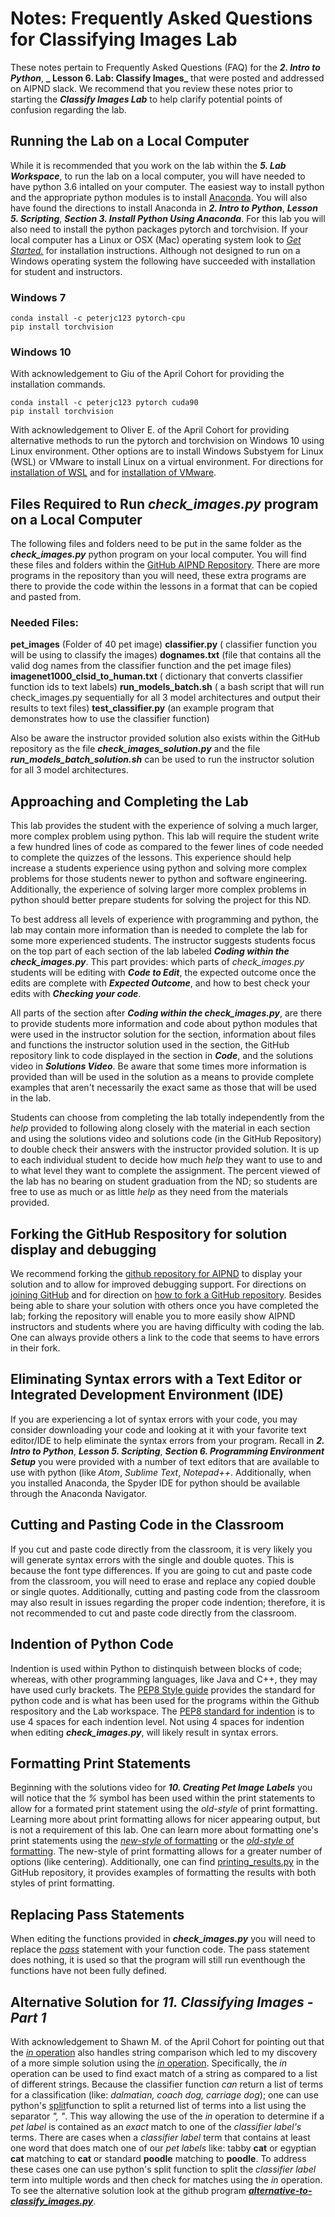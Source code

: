 #  Notes: Frequently Asked Questions for Classifying Images Lab
These notes pertain to Frequently Asked Questions (FAQ) for the **_2. Intro to Python_**, **_ Lesson 6. Lab: Classify Images_** that were posted and addressed on AIPND slack. We recommend that you review these notes prior to starting the **_Classify Images Lab_** to help clarify potential points of confusion regarding the lab.


## Running the Lab on a Local Computer
While it is recommended that you work on the lab within the **_5. Lab Workspace_**, to run the lab on a local computer, you will have needed to have python 3.6 intalled on your computer. The easiest way to install python and the appropriate python modules is to install [Anaconda](https://www.anaconda.com/download). You will also have found the directions to install Anaconda in **_2. Intro to Python_**, **_Lesson 5. Scripting_**, **_Section 3. Install Python Using Anaconda_**. For this lab you will also need to install the python packages pytorch and torchvision.  If your local computer has a Linux or OSX (Mac) operating system look to [*Get Started.*](http://pytorch.org/) for installation instructions. Although not designed to run on a Windows operating system the following have succeeded with installation for student and instructors.
### Windows 7
```terminal
conda install -c peterjc123 pytorch-cpu
pip install torchvision
```
### Windows 10
With acknowledgement to Giu of the April Cohort for providing the installation commands.
```terminal
conda install -c peterjc123 pytorch cuda90
pip install torchvision
```
With acknowledgement to Oliver E. of the April Cohort for providing alternative methods to run the pytorch and torchvision on Windows 10 using Linux environment. Other options are to install Windows Substyem for Linux (WSL) or VMware to install Linux on a virtual environment. For directions for [installation of WSL](https://docs.microsoft.com/en-us/windows/wsl/install-win10) and for [installation of VMware](http://partnerweb.vmware.com/GOSIG/Windows_10.html#installation). 


## Files Required to Run **_check_images.py_** program on a Local Computer
The following files and folders need to be put in the same folder as the **_check_images.py_** python program on your local computer. You will find these files and folders within the [GitHub AIPND Repository](https://github.com/udacity/AIPND/tree/master/intropylab-classifying-images). There are more programs in the repository than you will need, these extra programs are there to provide the code within the lessons in a format that can be copied and pasted from.
### Needed Files:
**pet_images**  (Folder of 40 pet image)
**classifier.py** ( classifier function you will be using to classify the images)
**dognames.txt** (file that contains all the valid dog names from the classifier function and the pet image files)
**imagenet1000_clsid_to_human.txt** ( dictionary that converts classifier function ids to text labels)
**run_models_batch.sh** ( a bash script that will run check_images.py sequentially for all 3 model architectures and output their results to text files)
**test_classifier.py** (an example program that demonstrates how to use the classifier function)

Also be aware the instructor provided solution also exists within the GitHub repository as the file **_check_images_solution.py_** and the file **_run_models_batch_solution.sh_** can be used to run the instructor solution for all 3 model architectures.


## Approaching and Completing the Lab
This lab provides the student with the experience of solving a much larger, more complex problem using python. This lab will require the student write a few hundred lines of code as compared to the fewer lines of code needed to complete the quizzes of the lessons. This experience should help increase a students experience using python and solving more complex problems for those students newer to python and software engineering. Additionally, the experience of solving larger more complex problems in python should better prepare students for solving the project for this ND. 

To best address all levels of experience with programming and python, the lab may contain more information than is needed to complete the lab for some more experienced students. The instructor suggests students focus on the top part of each section of the lab labeled **_Coding within the check_images.py_**. This part provides: which parts of _check_images.py_ students will be editing with **_Code to Edit_**, the expected outcome once the edits are complete with **_Expected Outcome_**, and how to best check your edits with **_Checking your code_**.  

All parts of the section after **_Coding within the check_images.py_**, are there to provide students more information and code about python modules that were used in the instructor solution for the section, information about files and functions the instructor solution used in the section, the GitHub repository link to code displayed in the section in **_Code_**, and the solutions video in **_Solutions Video_**.  Be aware that some times more information is provided than will be used in the solution as a means to provide complete examples that aren't necessarily the exact same as those that will be used in the lab. 

Students can choose from completing the lab totally independently from the _help_ provided to following along closely with the material in each section and using the solutions video and solutions code (in the GitHub Repository) to double check their answers with the instructor provided solution. It is up to each individual student to decide how much _help_ they want to use to and to what level they want to complete the assignment.  The percent viewed of the lab has no bearing on student graduation from the ND; so students are free to use as much or as little _help_ as they need from the materials provided.


## Forking the GitHub Respository for solution display and debugging
We recommend forking the [github repository for AIPND](https://github.com/udacity/AIPND) to display your solution and to allow for improved debugging support. For directions on [joining GitHub](https://github.com/join?source=header-home) and for direction on [how to fork a GitHub repository](https://help.github.com/articles/fork-a-repo/). Besides being able to share your solution with others once you have completed the lab; forking the repository will enable you to more easily show AIPND instructors and students where you are having difficulty with coding the lab. One can always provide others a link to the code that seems to have errors in their fork.


## Eliminating Syntax errors with a Text Editor or Integrated Development Environment (IDE) 
If you are experiencing a lot of syntax errors with your code, you may consider downloading your code and looking at it with your favorite text editor/IDE to help eliminate the syntax errors from your program.  Recall in **_2. Intro to Python_**, **_Lesson 5. Scripting_**, **_Section 6. Programming Environment Setup_** you were provided with a number of text editors that are available to use with python (like _Atom_, _Sublime Text_, _Notepad++_. Additionally, when you installed Anaconda, the Spyder IDE for python should be available through the Anaconda Navigator. 


## Cutting and Pasting Code in the Classroom
If you cut and paste code directly from the classroom, it is very likely you will generate syntax errors with the single and double quotes. This is because the font type differences.  If you are going to cut and paste code from the classroom, you will need to erase and replace any copied double or single quotes.  Additionally, cutting and pasting code from the classroom may also result in issues regarding the proper code indention; therefore, it is not recommended to cut and paste code directly from the classroom.


## Indention of Python Code
Indention is used within Python to distinquish between blocks of code; whereas, with other programming languages, like Java and  C++,  they may have used curly brackets. The [PEP8 Style guide](https://www.python.org/dev/peps/pep-0008/) provides the standard for python code and is what has been used for the programs within the Github respository and the Lab workspace. The [PEP8 standard for indention](https://www.python.org/dev/peps/pep-0008/) is to use 4 spaces for each indention level. Not using 4 spaces for indention when editing **_check_images.py_**, will likely result in syntax errors.


## Formatting Print Statements
Beginning with the solutions video for **_10. Creating Pet Image Labels_** you will notice that the _%_ symbol has been used within the print statements to allow for a formated print statement using the _old-style_ of print formatting. Learning more about print formatting allows for nicer appearing output, but is not a requirement of this lab. One can learn more about formatting one's print statements using the [_new-style_ of formatting](https://docs.python.org/3/library/string.html#format-string-syntax) or the [_old-style_ of formatting](https://docs.python.org/2/library/stdtypes.html#string-formatting).  The new-style of print formatting allows for a greater number of options (like centering). Additionally, one can find [printing_results.py](https://github.com/udacity/AIPND/blob/master/intropylab-classifying-images/printing_results.py) in the GitHub repository, it provides examples of formatting the results with both styles of print formatting.


## Replacing Pass Statements
When editing the functions provided in **_check_images.py_** you will need to replace the [_pass_](https://docs.python.org/3/tutorial/controlflow.html#pass-statements) statement with your function code. The pass statement does nothing, it is used so that the program will still run eventhough the functions have not been fully defined. 


## Alternative Solution for **_11. Classifying Images - Part 1_**
With acknowledgement to Shawn M. of the April Cohort for pointing out that the [_in_ operation](https://docs.python.org/3/library/stdtypes.html#common-sequence-operations) also handles string comparison which led to my discovery of a more simple solution using the [_in_ operation](https://docs.python.org/3/library/stdtypes.html#common-sequence-operations). Specifically, the _in_ operation can be used to find exact match of a string as compared to a list of different strings. Because the classifier function _can_ return a list of terms for a classification (like: _dalmatian, coach dog, carriage dog_); one can use python's [split]()function to split a returned list of terms into a list using the separator _", "_. This way allowing the use of the _in_ operation to determine if a _pet label_ is contained as an _exact_ match to one of the _classifier label's_ terms. There are cases when a _classifier label_ term that contains at least one word that does match one of our _pet labels_ like: tabby **cat** or egyptian **cat** matching to **cat** or standard **poodle** matching to **poodle**. To address these cases one can use python's split function to split the _classifier label_ term into multiple words and then check for matches using the _in_ operation. To see the alternative solution look at the github program [**_alternative-to-classify_images.py_**](https://github.com/udacity/AIPND/blob/master/intropylab-classifying-images/alternative-to-classify_images.py). 

